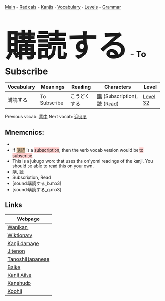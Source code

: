 <style> bigfont {font-size: 100px}</style>
[Main](../README.md) -
[Radicals](../radicals.md) -
[Kanjis](../kanjis.md) -
[Vocabulary](../vocabulary.md) -
[Levels](../levels.md) -
[Grammar](../grammar.md)
# <bigfont> 購読する</bigfont> - To Subscribe 

| Vocabulary | Meanings | Reading | Characters | Level |
| --- | --- | --- | --- | --- |
| 購読する | To Subscribe | こうどくする |  [購](../kanjis/購.md) (Subscription), [読](../kanjis/読.md) (Read) | [Level 32](../levels/wk_level32.md) |

Previous vocab: [背中](背中.md) Next vocab: [迎える](迎える.md) 

## Mnemonics:

* 
* If <span style="background-color:#fed8b1"> [購読](https://jisho.org/search/購読)</span> is a <span style="background-color:#ffcccb"> subscription</span>, then the verb vocab version would be <span style="background-color:#ffcccb"> to subscribe</span>.
* This is a jukugo word that uses the on'yomi readings of the kanji. You should be able to read this on your own.
* 購, 読
* Subscription, Read
* [sound:購読する_b.mp3]
* [sound:購読する_g.mp3]


## Links 

| Webpage |
| --- |
| [Wanikani          ](https://www.wanikani.com/kanji/購読する) |
| [Wiktionary        ](https://en.wiktionary.org/wiki/購読する) |
| [Kanji damage      ](http://www.kanjidamage.com/kanji/search?utf8=✓&q=購読する) |
| [Jitenon           ](https://jitenon.com/kanji/購読する) |
| [Tanoshii japanese ](https://www.tanoshiijapanese.com/dictionary/kanji.cfm?k=購読する) |
| [Baike             ](https://baike.baidu.com/item/購読する) |
| [Kanji Alive       ](https://app.kanjialive.com/購読する) |
| [Kanshudo          ](https://www.kanshudo.com/searchmn?q=購読する) |
| [Koohii            ](https://kanji.koohii.com/study/kanji/購読する) |
